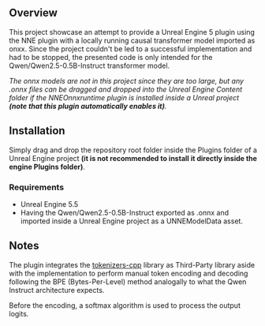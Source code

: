 ## Overview
This project showcase an attempt to provide a Unreal Engine 5 plugin using the NNE plugin with a locally running causal transformer model imported as onxx. Since the project couldn't be led to a successful implementation and had to be stopped, the presented code is only intended for the Qwen/Qwen2.5-0.5B-Instruct transformer model.

_The onnx models are not in this project since they are too large, but any .onnx files can be dragged and dropped into the Unreal Engine Content folder if the NNEOnnxruntime plugin is installed inside a Unreal project **(note that this plugin automatically enables it)**._

## Installation
Simply drag and drop the repository root folder inside the Plugins folder of a Unreal Engine project **(it is not recommended to install it directly inside the engine Plugins folder)**.

### Requirements
- Unreal Engine 5.5
- Having the Qwen/Qwen2.5-0.5B-Instruct exported as .onnx and imported inside a Unreal Engine project as a UNNEModelData asset. 

## Notes
The plugin integrates the [tokenizers-cpp](https://github.com/mlc-ai/tokenizers-cpp) library as Third-Party library aside with the implementation to perform manual token encoding and decoding following the BPE (Bytes-Per-Level) method analogally to what the Qwen Instruct architecture expects.

Before the encoding, a softmax algorithm is used to process the output logits.
